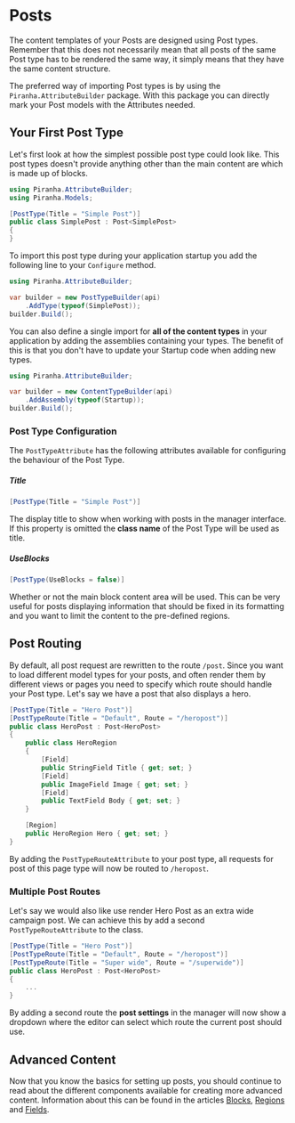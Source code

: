 # Posts

The content templates of your Posts are designed using Post types. Remember that this does not necessarily mean that all posts of the same Post type has to be rendered the same way, it simply means that they have the same content structure.

The preferred way of importing Post types is by using the `Piranha.AttributeBuilder` package. With this package you can directly mark your Post models with the Attributes needed.

## Your First Post Type

Let's first look at how the simplest possible post type could look like. This post types doesn't provide anything other than the main content are which is made up of blocks.

~~~ csharp
using Piranha.AttributeBuilder;
using Piranha.Models;

[PostType(Title = "Simple Post")]
public class SimplePost : Post<SimplePost>
{
}
~~~

To import this post type during your application startup you add the following line to your `Configure` method.

~~~ csharp
using Piranha.AttributeBuilder;

var builder = new PostTypeBuilder(api)
    .AddType(typeof(SimplePost));
builder.Build();
~~~

You can also define a single import for **all of the content types** in your application by adding the assemblies containing your types. The benefit of this is that you don't have to update your Startup code when adding new types.

~~~ csharp
using Piranha.AttributeBuilder;

var builder = new ContentTypeBuilder(api)
    .AddAssembly(typeof(Startup));
builder.Build();
~~~

### Post Type Configuration

The `PostTypeAttribute` has the following attributes available for configuring the behaviour of the Post Type.

##### Title

~~~ csharp
[PostType(Title = "Simple Post")]
~~~

The display title to show when working with posts in the manager interface. If this property is omitted the **class name** of the Post Type will be used as title.

##### UseBlocks

~~~ csharp
[PostType(UseBlocks = false)]
~~~

Whether or not the main block content area will be used. This can be very useful for posts displaying information that should be fixed in its formatting and you want to limit the content to the pre-defined regions.

## Post Routing

By default, all post request are rewritten to the route `/post`. Since you want to load different model types for your posts, and often render them by different views or pages you need to specify which route should handle your Post type. Let's say we have a post that also displays a hero.

~~~ csharp
[PostType(Title = "Hero Post")]
[PostTypeRoute(Title = "Default", Route = "/heropost")]
public class HeroPost : Post<HeroPost>
{
    public class HeroRegion
    {
        [Field]
        public StringField Title { get; set; }
        [Field]
        public ImageField Image { get; set; }
        [Field]
        public TextField Body { get; set; }
    }

    [Region]
    public HeroRegion Hero { get; set; }
}
~~~

By adding the `PostTypeRouteAttribute` to your post type, all requests for post of this page type will now be routed to `/heropost`.

### Multiple Post Routes

Let's say we would also like use render Hero Post as an extra wide campaign post. We can achieve this by add a second `PostTypeRouteAttribute` to the class.

~~~ csharp
[PostType(Title = "Hero Post")]
[PostTypeRoute(Title = "Default", Route = "/heropost")]
[PostTypeRoute(Title = "Super wide", Route = "/superwide")]
public class HeroPost : Post<HeroPost>
{
    ...
}
~~~

By adding a second route the **post settings** in the manager will now show a dropdown where the editor can select which route the current post should use.

## Advanced Content

Now that you know the basics for setting up posts, you should continue to read about the different components available for creating more advanced content. Information about this can be found in the articles [Blocks](blocks), [Regions](regions) and [Fields](fields).